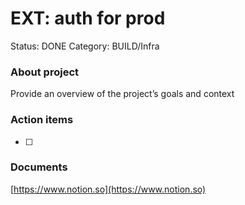 # EXT: auth for prod

Status: DONE
Category: BUILD/Infra

### About project

Provide an overview of the project’s goals and context

### Action items

- [ ]  

### Documents

[https://www.notion.so](https://www.notion.so)